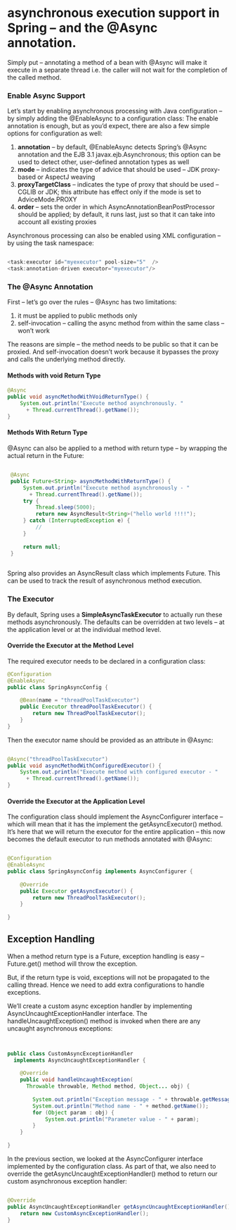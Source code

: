 # asynchronous execution support in Spring – and the @Async annotation.


Simply put – annotating a method of a bean with @Async will make it execute in a separate thread i.e. the caller will not wait for the completion of the called method.

### Enable Async Support
Let’s start by enabling asynchronous processing with Java configuration – by simply adding the @EnableAsync to a configuration class:
The enable annotation is enough, but as you’d expect, there are also a few simple options for configuration as well:

 1. **annotation** – by default, @EnableAsync detects Spring’s @Async annotation and the EJB 3.1 javax.ejb.Asynchronous; this option can be used to detect other, user-defined annotation types as well
 1. **mode** – indicates the type of advice that should be used – JDK proxy-based or AspectJ weaving
 1. **proxyTargetClass** – indicates the type of proxy that should be used – CGLIB or JDK; this attribute has effect only if the mode is set to AdviceMode.PROXY
 1. **order** – sets the order in which AsyncAnnotationBeanPostProcessor should be applied; by default, it runs last, just so that it can take into account all existing proxies

Asynchronous processing can also be enabled using XML configuration – by using the task namespace:

```java 

<task:executor id="myexecutor" pool-size="5"  />
<task:annotation-driven executor="myexecutor"/>
```



### The @Async Annotation

First – let’s go over the rules – @Async has two limitations:

1. it must be applied to public methods only
1. self-invocation – calling the async method from within the same class – won’t work

The reasons are simple – the method needs to be public so that it can be proxied. And self-invocation doesn’t work because it bypasses the proxy and calls the underlying method directly.

#### Methods with void Return Type

```java
@Async
public void asyncMethodWithVoidReturnType() {
    System.out.println("Execute method asynchronously. "
      + Thread.currentThread().getName());
}

```


#### Methods With Return Type



@Async can also be applied to a method with return type – by wrapping the actual return in the Future:


```java

 @Async
 public Future<String> asyncMethodWithReturnType() {
     System.out.println("Execute method asynchronously - "
       + Thread.currentThread().getName());
     try {
         Thread.sleep(5000);
         return new AsyncResult<String>("hello world !!!!");
     } catch (InterruptedException e) {
         //
     }
  
     return null;
 }
 
 ```

Spring also provides an AsyncResult class which implements Future. This can be used to track the result of asynchronous method execution.


### The Executor

By default, Spring uses a **SimpleAsyncTaskExecutor** to actually run these methods asynchronously. The defaults can be overridden at two levels – at the application level or at the individual method level.

 #### Override the Executor at the Method Level
 The required executor needs to be declared in a configuration class:
 
 
 ```java 
 @Configuration
 @EnableAsync
 public class SpringAsyncConfig {
      
     @Bean(name = "threadPoolTaskExecutor")
     public Executor threadPoolTaskExecutor() {
         return new ThreadPoolTaskExecutor();
     }
 }
 
 ```
 
 
 Then the executor name should be provided as an attribute in @Async:
 
 ```java 
 
 @Async("threadPoolTaskExecutor")
 public void asyncMethodWithConfiguredExecutor() {
     System.out.println("Execute method with configured executor - "
       + Thread.currentThread().getName());
 }
 
 ```



#### Override the Executor at the Application Level
The configuration class should implement the AsyncConfigurer interface – which will mean that it has the implement the getAsyncExecutor() method. It’s here that we will return the executor for the entire application – this now becomes the default executor to run methods annotated with @Async:


```java 

@Configuration
@EnableAsync
public class SpringAsyncConfig implements AsyncConfigurer {
     
    @Override
    public Executor getAsyncExecutor() {
        return new ThreadPoolTaskExecutor();
    }
     
}

```




## Exception Handling


When a method return type is a Future, exception handling is easy – Future.get() method will throw the exception.

But, if the return type is void, exceptions will not be propagated to the calling thread. Hence we need to add extra configurations to handle exceptions.

We’ll create a custom async exception handler by implementing AsyncUncaughtExceptionHandler interface. The handleUncaughtException() method is invoked when there are any uncaught asynchronous exceptions:


```java 


public class CustomAsyncExceptionHandler
  implements AsyncUncaughtExceptionHandler {
 
    @Override
    public void handleUncaughtException(
      Throwable throwable, Method method, Object... obj) {
  
        System.out.println("Exception message - " + throwable.getMessage());
        System.out.println("Method name - " + method.getName());
        for (Object param : obj) {
            System.out.println("Parameter value - " + param);
        }
    }
     
}


```



In the previous section, we looked at the AsyncConfigurer interface implemented by the configuration class. As part of that, we also need to override the getAsyncUncaughtExceptionHandler() method to return our custom asynchronous exception handler:

```java 

@Override
public AsyncUncaughtExceptionHandler getAsyncUncaughtExceptionHandler() {
    return new CustomAsyncExceptionHandler();
}


```

